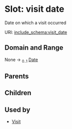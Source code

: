 
# Slot: visit date


Date on which a visit occurred

URI: [include_schema:visit_date](https://w3id.org/mixs/include_schema/visit_date)


## Domain and Range

None &#8594;  <sub>0..1</sub> [Date](types/Date.md)

## Parents


## Children


## Used by

 * [Visit](Visit.md)
